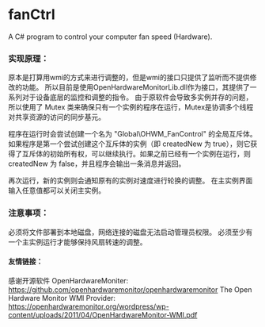 # fanCtrl
A C# program to control your computer fan speed (Hardware).

### 实现原理：
原本是打算用wmi的方式来进行调整的，但是wmi的接口只提供了监听而不提供修改的功能。
所以目前是使用OpenHardwareMonitorLib.dll作为接口，其提供了一系列对于设备底层的监控和调整的指令。
由于原软件会导致多实例并存的问题，所以使用了 Mutex 类来确保只有一个实例的程序在运行，Mutex是协调多个线程对共享资源的访问的同步基元。

程序在运行时会尝试创建一个名为 "Global\\OHWM_FanControl" 的全局互斥体。如果程序是第一个尝试创建这个互斥体的实例（即 createdNew 为 true），则它获得了互斥体的初始所有权，可以继续执行。如果之前已经有一个实例在运行，则 createdNew 为 false，并且程序会输出一条消息并返回。

再次运行，新的实例则会通知原有的实例对速度进行轮换的调整。
在主实例界面输入任意值都可以关闭主实例。


### 注意事项：
必须将文件部署到本地磁盘，网络连接的磁盘无法启动管理员权限。
必须至少有一个主实例运行才能够保持风扇转速的调整。

#### 友情链接：
感谢开源软件 OpenHardwareMoniter: https://github.com/openhardwaremonitor/openhardwaremonitor
The Open Hardware Monitor WMI Provider: https://openhardwaremonitor.org/wordpress/wp-content/uploads/2011/04/OpenHardwareMonitor-WMI.pdf